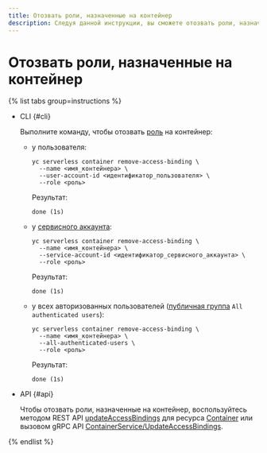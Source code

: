 ```yaml
---
title: Отозвать роли, назначенные на контейнер
description: Следуя данной инструкции, вы сможете отозвать роли, назначенные на контейнер.
---
```


# Отозвать роли, назначенные на контейнер

{% list tabs group=instructions %}

- CLI {#cli}

  Выполните команду, чтобы отозвать [роль](../security/index.md) на контейнер:

    * у пользователя:
        ```
        yc serverless container remove-access-binding \
          --name <имя_контейнера> \
          --user-account-id <идентификатор_пользователя> \
          --role <роль>
        ```
        Результат:
        ```
        done (1s)
        ```
    * у [сервисного аккаунта](../../iam/concepts/users/service-accounts.md):
        ```
        yc serverless container remove-access-binding \
          --name <имя_контейнера> \
          --service-account-id <идентификатор_сервисного_аккаунта> \
          --role <роль>
        ```
        Результат:
        ```
        done (1s)
        ```
    * у всех авторизованных пользователей ([публичная группа](../../iam/concepts/access-control/public-group.md) `All authenticated users`):
        ```
        yc serverless container remove-access-binding \
          --name <имя_контейнера> \
          --all-authenticated-users \
          --role <роль>
        ```
        Результат:
        ```
        done (1s)
        ```

- API {#api}

  Чтобы отозвать роли, назначенные на контейнер, воспользуйтесь методом REST API [updateAccessBindings](../containers/api-ref/Container/updateAccessBindings.md) для ресурса [Container](../containers/api-ref/Container/index.md) или вызовом gRPC API [ContainerService/UpdateAccessBindings](../containers/api-ref/grpc/container_service.md#UpdateAccessBindings).

{% endlist %}